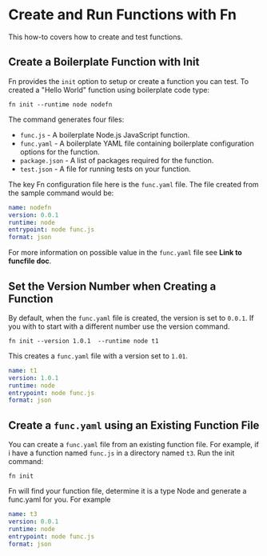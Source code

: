 # Create and Run Functions with Fn
This how-to covers how to create and test functions.

## Create a Boilerplate Function with Init
Fn provides the `init` option to setup or create a function you can test. To created a "Hello World" function using boilerplate code type: 

    fn init --runtime node nodefn

The command generates four files: 

* `func.js` - A boilerplate Node.js JavaScript function.
* `func.yaml` - A boilerplate YAML file containing boilerplate configuration options for the function.
* `package.json` - A list of packages required for the function.
* `test.json` - A file for running tests on your function.

The key Fn configuration file here is the `func.yaml` file. The file created from the sample command would be: 

```yaml
name: nodefn
version: 0.0.1
runtime: node
entrypoint: node func.js
format: json
```

For more information on possible value in the `func.yaml` file see **Link to funcfile doc**.

## Set the Version Number when Creating a Function
By default, when the `func.yaml` file is created, the version is set to `0.0.1`. If you with to start with a different number use the version command.

    fn init --version 1.0.1  --runtime node t1

This creates a `func.yaml` file with a version set to `1.01`.

```yaml
name: t1
version: 1.0.1
runtime: node
entrypoint: node func.js
format: json
```

## Create a `func.yaml` using an Existing Function File
You can create a `func.yaml` file from an existing function file. For example, if i have a function named `func.js` in a directory named `t3`. Run the init command:

    fn init

Fn will find your function file, determine it is a type Node and generate a func.yaml for you. For example

```yaml
name: t3
version: 0.0.1
runtime: node
entrypoint: node func.js
format: json
```




